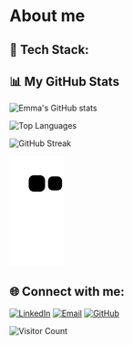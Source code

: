 # About me

## 🚀 Tech Stack:

## 📊 My GitHub Stats

![Emma's GitHub stats](https://github-readme-stats.vercel.app/api?username=EmmaJson&show_icons=true&theme=tokyonight)

![Top Languages](https://github-readme-stats.vercel.app/api/top-langs/?username=EmmaJson&layout=compact&theme=tokyonight)

![GitHub Streak](https://github-readme-streak-stats.herokuapp.com/?user=EmmaJson&theme=highcontrast&fire=orange&ring=blue&currStreakLabel=red)

![GitHub Snake Animation](https://github.com/EmmaJson/EmmaJson/blob/output/github-contribution-grid-snake.svg)

## 🌐 Connect with me:

[![LinkedIn](https://img.shields.io/badge/LinkedIn-blue?style=for-the-badge&logo=linkedin)](https://linkedin.com/in/your-linkedin) 
[![Email](https://img.shields.io/badge/Email-D14836?style=for-the-badge&logo=gmail&logoColor=white)](mailto:your-email@example.com)
[![GitHub](https://img.shields.io/badge/GitHub-100000?style=for-the-badge&logo=github&logoColor=white)](https://github.com/your-github)

![Visitor Count](https://komarev.com/ghpvc/?username=EmmaJson&color=brightgreen)
